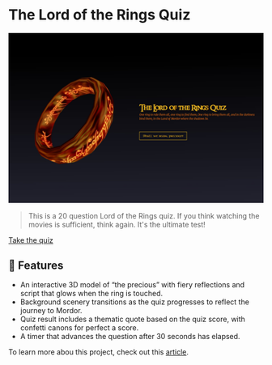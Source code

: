 # The Lord of the Rings Quiz

![Quiz screenshot](https://raw.githubusercontent.com/curtgilb/lotr-quiz/refs/heads/main/media/lotr-main.jpg)

> This is a 20 question Lord of the Rings quiz. If you think watching the movies is sufficient, think again. It's the ultimate test!

[Take the quiz](https://curtgilb.github.io/lotr-quiz/)

## 🚀 Features
- An interactive 3D model  of “the precious”  with fiery reflections and script that glows when the ring is touched.
- Background scenery transitions as the quiz progresses to reflect the journey to Mordor.
- Quiz result includes a thematic quote based on the quiz score, with confetti canons for perfect a score.
- A timer that advances the question after 30 seconds has elapsed.

To learn more abou this project, check out this [article](https://www.curtgilbert.com/projects/lord-of-the-rings-quiz).


